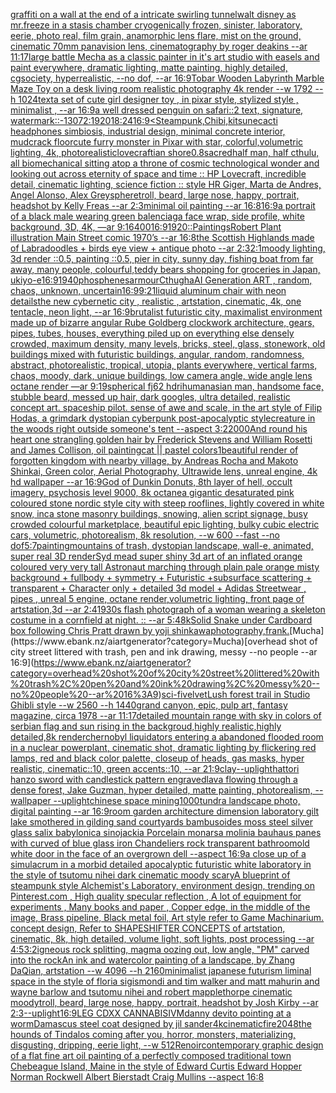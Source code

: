 [graffiti on a wall at the end of a intricate swirling tunnel](https://www.ebank.nz/aiartgenerator?category=graffiti%20on%20a%20wall%20at%20the%20end%20of%20a%20intricate%20swirling%20tunnel)[walt disney as mr.freeze in a stasis chamber cryogenically frozen, sinister, laboratory, eerie, photo real, film grain, anamorphic lens flare, mist on the ground, cinematic 70mm panavision lens, cinematography by roger deakins --ar 11:17](https://www.ebank.nz/aiartgenerator?category=walt%20disney%20as%20mr.freeze%20in%20a%20stasis%20chamber%20cryogenically%20frozen%2C%20sinister%2C%20laboratory%2C%20eerie%2C%20photo%20real%2C%20film%20grain%2C%20anamorphic%20lens%20flare%2C%20mist%20on%20the%20ground%2C%20cinematic%2070mm%20panavision%20lens%2C%20cinematography%20by%20roger%20deakins%20--ar%2011%3A17)[large battle Mecha as a classic painter in it's art studio with easels and paint everywhere, dramatic lighting, matte painting, highly detailed, cgsociety, hyperrealistic, --no dof, --ar 16:9](https://www.ebank.nz/aiartgenerator?category=large%20battle%20Mecha%20as%20a%20classic%20painter%20in%20it%27s%20art%20studio%20with%20easels%20and%20paint%20everywhere%2C%20dramatic%20lighting%2C%20matte%20painting%2C%20highly%20detailed%2C%20cgsociety%2C%20hyperrealistic%2C%20--no%20dof%2C%20--ar%2016%3A9)[Tobar Wooden Labyrinth Marble Maze Toy on a desk living room realistic photography 4k render  --w 1792 --h 1024](https://www.ebank.nz/aiartgenerator?category=Tobar%20Wooden%20Labyrinth%20Marble%20Maze%20Toy%20on%20a%20desk%20living%20room%20realistic%20photography%204k%20render%20%20--w%201792%20--h%201024)[text](https://www.ebank.nz/aiartgenerator?category=text)[a set of cute girl designer toy , in pixar style, stylized style , minimalist , --ar 16:9](https://www.ebank.nz/aiartgenerator?category=a%20set%20of%20cute%20girl%20designer%20toy%20%2C%20in%20pixar%20style%2C%20stylized%20style%20%2C%20minimalist%20%2C%20--ar%2016%3A9)[a well dressed penguin on safari::2 text, signature, watermark::-1](https://www.ebank.nz/aiartgenerator?category=a%20well%20dressed%20penguin%20on%20safari%3A%3A2%20text%2C%20signature%2C%20watermark%3A%3A-1)[3072:1920](https://www.ebank.nz/aiartgenerator?category=3072%3A1920)[18:24](https://www.ebank.nz/aiartgenerator?category=18%3A24)[16:9](https://www.ebank.nz/aiartgenerator?category=16%3A9)[<Steampunk,Chibi,kitsune](https://www.ebank.nz/aiartgenerator?category=%3CSteampunk%2CChibi%2Ckitsune)[cacti headphones simbiosis, industrial design, minimal concrete interior, mudcrack floor](https://www.ebank.nz/aiartgenerator?category=cacti%20headphones%20simbiosis%2C%20industrial%20design%2C%20minimal%20concrete%20interior%2C%20mudcrack%20floor)[cute furry monster in Pixar with star, colorful,volumetric lighting, 4k, photorealistic](https://www.ebank.nz/aiartgenerator?category=cute%20furry%20monster%20in%20Pixar%20with%20star%2C%20colorful%2Cvolumetric%20lighting%2C%204k%2C%20photorealistic)[lovecraftian shore](https://www.ebank.nz/aiartgenerator?category=lovecraftian%20shore)[0.8](https://www.ebank.nz/aiartgenerator?category=0.8)[sacred](https://www.ebank.nz/aiartgenerator?category=sacred)[half man, half cthulu, all biomechanical sitting atop a throne of cosmic technological wonder and looking out across eternity of space and time :: HP Lovecraft, incredible detail, cinematic lighting, science fiction :: style HR Giger, Marta de Andres, Angel Alonso, Alex Grey](https://www.ebank.nz/aiartgenerator?category=half%20man%2C%20half%20cthulu%2C%20all%20biomechanical%20sitting%20atop%20a%20throne%20of%20cosmic%20technological%20wonder%20and%20looking%20out%20across%20eternity%20of%20space%20and%20time%20%3A%3A%20HP%20Lovecraft%2C%20incredible%20detail%2C%20cinematic%20lighting%2C%20science%20fiction%20%3A%3A%20style%20HR%20Giger%2C%20Marta%20de%20Andres%2C%20Angel%20Alonso%2C%20Alex%20Grey)[sphere](https://www.ebank.nz/aiartgenerator?category=sphere)[troll, beard, large nose, happy, portrait, headshot by Kelly Freas --ar 2:3](https://www.ebank.nz/aiartgenerator?category=troll%2C%20beard%2C%20large%20nose%2C%20happy%2C%20portrait%2C%20headshot%20by%20Kelly%20Freas%20--ar%202%3A3)[minimal oil painting --ar 16:8](https://www.ebank.nz/aiartgenerator?category=minimal%20oil%20painting%20--ar%2016%3A8)[16:9](https://www.ebank.nz/aiartgenerator?category=16%3A9)[a portrait of a black male wearing green balenciaga face wrap, side profile, white background, 3D, 4K, —ar 9:16](https://www.ebank.nz/aiartgenerator?category=a%20portrait%20of%20a%20black%20male%20wearing%20green%20balenciaga%20face%20wrap%2C%20side%20profile%2C%20white%20background%2C%203D%2C%204K%2C%20%E2%80%94ar%209%3A16)[400](https://www.ebank.nz/aiartgenerator?category=400)[16:9](https://www.ebank.nz/aiartgenerator?category=16%3A9)[1920](https://www.ebank.nz/aiartgenerator?category=1920)[::](https://www.ebank.nz/aiartgenerator?category=%3A%3A)[Paintings](https://www.ebank.nz/aiartgenerator?category=Paintings)[Robert Plant illustration Main Street comic 1970’s --ar 16:8](https://www.ebank.nz/aiartgenerator?category=Robert%20Plant%20illustration%20Main%20Street%20comic%201970%E2%80%99s%20--ar%2016%3A8)[the Scottish Highlands made of Labradoodles + birds eye view + antique photo --ar 2:3](https://www.ebank.nz/aiartgenerator?category=the%20Scottish%20Highlands%20made%20of%20Labradoodles%20%2B%20birds%20eye%20view%20%2B%20antique%20photo%20--ar%202%3A3)[2:1](https://www.ebank.nz/aiartgenerator?category=2%3A1)[moody lighting, 3d render ::0.5, painting ::0.5, pier in city, sunny day, fishing boat from far away, many people, colourful,](https://www.ebank.nz/aiartgenerator?category=moody%20lighting%2C%203d%20render%20%3A%3A0.5%2C%20painting%20%3A%3A0.5%2C%20pier%20in%20city%2C%20sunny%20day%2C%20fishing%20boat%20from%20far%20away%2C%20many%20people%2C%20colourful%2C)[teddy bears shopping for groceries in Japan, ukiyo-e](https://www.ebank.nz/aiartgenerator?category=teddy%20bears%20shopping%20for%20groceries%20in%20Japan%2C%20ukiyo-e)[16:9](https://www.ebank.nz/aiartgenerator?category=16%3A9)[1940](https://www.ebank.nz/aiartgenerator?category=1940)[phosphenes](https://www.ebank.nz/aiartgenerator?category=phosphenes)[armour](https://www.ebank.nz/aiartgenerator?category=armour)[Cthugha](https://www.ebank.nz/aiartgenerator?category=Cthugha)[AI Generation ART , random, chaos, unknown, uncertain](https://www.ebank.nz/aiartgenerator?category=AI%20Generation%20ART%20%2C%20random%2C%20chaos%2C%20unknown%2C%20uncertain)[](https://www.ebank.nz/aiartgenerator?category=)[16:9](https://www.ebank.nz/aiartgenerator?category=16%3A9)[9:21](https://www.ebank.nz/aiartgenerator?category=9%3A21)[liquid aluminum chair with neon details](https://www.ebank.nz/aiartgenerator?category=liquid%20aluminum%20chair%20with%20neon%20details)[the new cybernetic city , realistic , artstation, cinematic, 4k, one tentacle, neon light, --ar 16:9](https://www.ebank.nz/aiartgenerator?category=the%20new%20cybernetic%20city%20%2C%20realistic%20%2C%20artstation%2C%20cinematic%2C%204k%2C%20one%20tentacle%2C%20neon%20light%2C%20--ar%2016%3A9)[brutalist futuristic city, maximalist environment made up of bizarre angular Rube Goldberg clockwork architecture, gears, pipes, tubes, houses, everything piled up on everything else densely crowded, maximum density, many levels, bricks, steel, glass, stonework, old buildings mixed with futuristic buildings, angular, random, randomness, abstract, photorealistic, tropical, utopia, plants everywhere, vertical farms, chaos, moody, dark, unique buildings, low camera angle, wide angle lens octane render —ar 9:19](https://www.ebank.nz/aiartgenerator?category=brutalist%20futuristic%20city%2C%20maximalist%20environment%20made%20up%20of%20bizarre%20angular%20Rube%20Goldberg%20clockwork%20architecture%2C%20gears%2C%20pipes%2C%20tubes%2C%20houses%2C%20everything%20piled%20up%20on%20everything%20else%20densely%20crowded%2C%20maximum%20density%2C%20many%20levels%2C%20bricks%2C%20steel%2C%20glass%2C%20stonework%2C%20old%20buildings%20mixed%20with%20futuristic%20buildings%2C%20angular%2C%20random%2C%20randomness%2C%20abstract%2C%20photorealistic%2C%20tropical%2C%20utopia%2C%20plants%20everywhere%2C%20vertical%20farms%2C%20chaos%2C%20moody%2C%20dark%2C%20unique%20buildings%2C%20low%20camera%20angle%2C%20wide%20angle%20lens%20octane%20render%20%E2%80%94ar%209%3A19)[spherical fj62 hdri](https://www.ebank.nz/aiartgenerator?category=spherical%20fj62%20hdri)[human](https://www.ebank.nz/aiartgenerator?category=human)[asian man, handsome face, stubble beard, messed up hair, dark googles, ultra detailed, realistic concept art. spaceship pilot. sense of awe and scale, in the art style of Filip Hodas, a grimdark dystopian cyberpunk post-apocalyptic style](https://www.ebank.nz/aiartgenerator?category=asian%20man%2C%20handsome%20face%2C%20stubble%20beard%2C%20messed%20up%20hair%2C%20dark%20googles%2C%20ultra%20detailed%2C%20realistic%20concept%20art.%20spaceship%20pilot.%20sense%20of%20awe%20and%20scale%2C%20in%20the%20art%20style%20of%20Filip%20Hodas%2C%20a%20grimdark%20dystopian%20cyberpunk%20post-apocalyptic%20style)[creature in the woods right outside someone's tent --aspect 3:2](https://www.ebank.nz/aiartgenerator?category=creature%20in%20the%20woods%20right%20outside%20someone%27s%20tent%20--aspect%203%3A2)[2000](https://www.ebank.nz/aiartgenerator?category=2000)[And round his heart one strangling golden hair by Frederick Stevens and William Rosetti and James Collison, oil painting](https://www.ebank.nz/aiartgenerator?category=And%20round%20his%20heart%20one%20strangling%20golden%20hair%20by%20Frederick%20Stevens%20and%20William%20Rosetti%20and%20James%20Collison%2C%20oil%20painting)[cat || pastel colors](https://www.ebank.nz/aiartgenerator?category=cat%20%7C%7C%20pastel%20colors)[1](https://www.ebank.nz/aiartgenerator?category=1)[beautiful render of forgotten kingdom with nearby village, by Andreas Rocha and Makoto Shinkai, Green color, Aerial Photography, Ultrawide lens, unreal engine, 4k hd wallpaper --ar 16:9](https://www.ebank.nz/aiartgenerator?category=beautiful%20render%20of%20forgotten%20kingdom%20with%20nearby%20village%2C%20by%20Andreas%20Rocha%20and%20Makoto%20Shinkai%2C%20Green%20color%2C%20Aerial%20Photography%2C%20Ultrawide%20lens%2C%20unreal%20engine%2C%204k%20hd%20wallpaper%20--ar%2016%3A9)[God of Dunkin Donuts, 8th layer of hell, occult imagery, psychosis level 9000, 8k octane](https://www.ebank.nz/aiartgenerator?category=God%20of%20Dunkin%20Donuts%2C%208th%20layer%20of%20hell%2C%20occult%20imagery%2C%20psychosis%20level%209000%2C%208k%20octane)[a gigantic desaturated pink coloured stone nordic style city with steep rooflines, lightly covered in white snow, inca stone masonry buildings, snowing, alien script signage, busy crowded colourful marketplace, beautiful epic lighting, bulky cubic electric cars, volumetric, photorealism, 8k resolution, --w 600 --fast --no dof](https://www.ebank.nz/aiartgenerator?category=a%20gigantic%20desaturated%20pink%20coloured%20stone%20nordic%20style%20city%20with%20steep%20rooflines%2C%20lightly%20covered%20in%20white%20snow%2C%20inca%20stone%20masonry%20buildings%2C%20snowing%2C%20alien%20script%20signage%2C%20busy%20crowded%20colourful%20marketplace%2C%20beautiful%20epic%20lighting%2C%20bulky%20cubic%20electric%20cars%2C%20volumetric%2C%20photorealism%2C%208k%20resolution%2C%20--w%20600%20--fast%20--no%20dof)[5:7](https://www.ebank.nz/aiartgenerator?category=5%3A7)[painting](https://www.ebank.nz/aiartgenerator?category=painting)[mountains of trash, dystopian landscape, wall-e, animated, super real 3D render](https://www.ebank.nz/aiartgenerator?category=mountains%20of%20trash%2C%20dystopian%20landscape%2C%20wall-e%2C%20animated%2C%20super%20real%203D%20render)[Syd mead super shiny 3d art of an inflated orange coloured very very tall Astronaut marching through plain pale orange misty background + fullbody + symmetry + Futuristic +subsurface scattering + transparent + Character only + detailed 3d model + Adidas Streetwear , pipes , unreal 5 engine, octane render,volumetric lighting, front page of artstation,3d --ar 2:4](https://www.ebank.nz/aiartgenerator?category=Syd%20mead%20super%20shiny%203d%20art%20of%20an%20inflated%20orange%20coloured%20very%20very%20tall%20Astronaut%20marching%20through%20plain%20pale%20orange%20misty%20background%20%2B%20fullbody%20%2B%20symmetry%20%2B%20Futuristic%20%2Bsubsurface%20scattering%20%2B%20transparent%20%2B%20Character%20only%20%2B%20detailed%203d%20model%20%2B%20Adidas%20Streetwear%20%2C%20pipes%20%2C%20unreal%205%20engine%2C%20octane%20render%2Cvolumetric%20lighting%2C%20front%20page%20of%20artstation%2C3d%20--ar%202%3A4)[1930s flash photograph of a woman wearing a skeleton costume in a cornfield at night. :: --ar 5:4](https://www.ebank.nz/aiartgenerator?category=1930s%20flash%20photograph%20of%20a%20woman%20wearing%20a%20skeleton%20costume%20in%20a%20cornfield%20at%20night.%20%3A%3A%20--ar%205%3A4)[8k](https://www.ebank.nz/aiartgenerator?category=8k)[Solid Snake under Cardboard box following Chris Pratt drawn by yoji shinkawa](https://www.ebank.nz/aiartgenerator?category=Solid%20Snake%20under%20Cardboard%20box%20following%20Chris%20Pratt%20drawn%20by%20yoji%20shinkawa)[photography,](https://www.ebank.nz/aiartgenerator?category=photography%2C)[frank.](https://www.ebank.nz/aiartgenerator?category=frank.)[Mucha](https://www.ebank.nz/aiartgenerator?category=Mucha)[overhead shot of city street littered with trash, pen and ink drawing, messy --no people --ar 16:9](https://www.ebank.nz/aiartgenerator?category=overhead%20shot%20of%20city%20street%20littered%20with%20trash%2C%20pen%20and%20ink%20drawing%2C%20messy%20--no%20people%20--ar%2016%3A9)[sci-fi](https://www.ebank.nz/aiartgenerator?category=sci-fi)[velvet](https://www.ebank.nz/aiartgenerator?category=velvet)[Lush forest trail in Studio Ghibli style  --w 2560 --h 1440](https://www.ebank.nz/aiartgenerator?category=Lush%20forest%20trail%20in%20Studio%20Ghibli%20style%20%20--w%202560%20--h%201440)[grand canyon, epic, pulp art, fantasy magazine, circa 1978 --ar 11:17](https://www.ebank.nz/aiartgenerator?category=grand%20canyon%2C%20epic%2C%20pulp%20art%2C%20fantasy%20magazine%2C%20circa%201978%20--ar%2011%3A17)[detailed mountain range with sky in colors of serbian flag and sun rising in the backgroud,highly realistic,highly detailed,8k render](https://www.ebank.nz/aiartgenerator?category=detailed%20mountain%20range%20with%20sky%20in%20colors%20of%20serbian%20flag%20and%20sun%20rising%20in%20the%20backgroud%2Chighly%20realistic%2Chighly%20detailed%2C8k%20render)[chernobyl liquidators entering a abandoned flooded room in a nuclear powerplant, cinematic shot, dramatic lighting by flickering red lamps, red and black color palette, closeup of heads, gas masks, hyper realistic, cinematic::10, green accents::10, --ar 21:9](https://www.ebank.nz/aiartgenerator?category=chernobyl%20liquidators%20entering%20a%20abandoned%20flooded%20room%20in%20a%20nuclear%20powerplant%2C%20cinematic%20shot%2C%20dramatic%20lighting%20by%20flickering%20red%20lamps%2C%20red%20and%20black%20color%20palette%2C%20closeup%20of%20heads%2C%20gas%20masks%2C%20hyper%20realistic%2C%20cinematic%3A%3A10%2C%20green%20accents%3A%3A10%2C%20--ar%2021%3A9)[clay](https://www.ebank.nz/aiartgenerator?category=clay)[--uplight](https://www.ebank.nz/aiartgenerator?category=--uplight)[hattori hanzo sword with candlestick pattern engraved](https://www.ebank.nz/aiartgenerator?category=hattori%20hanzo%20sword%20with%20candlestick%20pattern%20engraved)[lava flowing through a dense forest, Jake Guzman, hyper detailed, matte painting, photorealism, --wallpaper --uplight](https://www.ebank.nz/aiartgenerator?category=lava%20flowing%20through%20a%20dense%20forest%2C%20Jake%20Guzman%2C%20hyper%20detailed%2C%20matte%20painting%2C%20photorealism%2C%20--wallpaper%20--uplight)[chinese space mining](https://www.ebank.nz/aiartgenerator?category=chinese%20space%20mining)[1000](https://www.ebank.nz/aiartgenerator?category=1000)[tundra landscape photo, digital painting --ar 16:9](https://www.ebank.nz/aiartgenerator?category=tundra%20landscape%20photo%2C%20digital%20painting%20--ar%2016%3A9)[room garden architecture dimension  laboratory  gilt lake  smothered in gilding sand courtyards bambusoides moss steel silver glass  salix babylonica  sinojackia Porcelain monarsa molinia bauhaus panes with  curved of blue glass iron Chandeliers rock transparent  bathroom](https://www.ebank.nz/aiartgenerator?category=room%20garden%20architecture%20dimension%20%20laboratory%20%20gilt%20lake%20%20smothered%20in%20gilding%20sand%20courtyards%20bambusoides%20moss%20steel%20silver%20glass%20%20salix%20babylonica%20%20sinojackia%20Porcelain%20monarsa%20molinia%20bauhaus%20panes%20with%20%20curved%20of%20blue%20glass%20iron%20Chandeliers%20rock%20transparent%20%20bathroom)[old white door in the face of an overgrown dell --aspect 16:9](https://www.ebank.nz/aiartgenerator?category=old%20white%20door%20in%20the%20face%20of%20an%20overgrown%20dell%20--aspect%2016%3A9)[a close up of a simulacrum in a morbid detailed apocalyptic futuristic white laboratory in the style of tsutomu nihei dark cinematic moody scary](https://www.ebank.nz/aiartgenerator?category=a%20close%20up%20of%20a%20simulacrum%20in%20a%20morbid%20detailed%20apocalyptic%20futuristic%20white%20laboratory%20in%20the%20style%20of%20tsutomu%20nihei%20dark%20cinematic%20moody%20scary)[A blueprint of steampunk style Alchemist's Laboratory,  environment  design,  trending on Pinterest.com  , High quality specular reflection , A lot of equipment for experiments , Many books and paper ,  Copper  edge, in the middle of the image, Brass pipeline,  Black metal foil,  Art style refer to Game Machinarium.  concept design, Refer to SHAPESHIFTER CONCEPTS  of artstation, cinematic,  8k, high detailed,  volume light,  soft lights,  post processing    --ar 4:5](https://www.ebank.nz/aiartgenerator?category=A%20blueprint%20of%20steampunk%20style%20Alchemist%27s%20Laboratory%2C%20%20environment%20%20design%2C%20%20trending%20on%20Pinterest.com%20%20%2C%20High%20quality%20specular%20reflection%20%2C%20A%20lot%20of%20equipment%20for%20experiments%20%2C%20Many%20books%20and%20paper%20%2C%20%20Copper%20%20edge%2C%20in%20the%20middle%20of%20the%20image%2C%20Brass%20pipeline%2C%20%20Black%20metal%20foil%2C%20%20Art%20style%20refer%20to%20Game%20Machinarium.%20%20concept%20design%2C%20Refer%20to%20SHAPESHIFTER%20CONCEPTS%20%20of%20artstation%2C%20cinematic%2C%20%208k%2C%20high%20detailed%2C%20%20volume%20light%2C%20%20soft%20lights%2C%20%20post%20processing%20%20%20%20--ar%204%3A5)[3:2](https://www.ebank.nz/aiartgenerator?category=3%3A2)[igneous rock splitting, magma oozing out, low angle, "PM" carved into the rock](https://www.ebank.nz/aiartgenerator?category=igneous%20rock%20splitting%2C%20magma%20oozing%20out%2C%20low%20angle%2C%20%22PM%22%20carved%20into%20the%20rock)[An ink and watercolor painting of  a landscape, by Zhang DaQian, artstation --w 4096 --h 2160](https://www.ebank.nz/aiartgenerator?category=An%20ink%20and%20watercolor%20painting%20of%20%20a%20landscape%2C%20by%20Zhang%20DaQian%2C%20artstation%20--w%204096%20--h%202160)[minimalist japanese futurism liminal space in the style of floria sigismondi and tim walker and matt mahurin and wayne barlow and tsutomu nihei and robert mapplethorpe cinematic moody](https://www.ebank.nz/aiartgenerator?category=minimalist%20japanese%20futurism%20liminal%20space%20in%20the%20style%20of%20floria%20sigismondi%20and%20tim%20walker%20and%20matt%20mahurin%20and%20wayne%20barlow%20and%20tsutomu%20nihei%20and%20robert%20mapplethorpe%20cinematic%20moody)[troll, beard, large nose, happy, portrait, headshot by Josh Kirby --ar 2:3](https://www.ebank.nz/aiartgenerator?category=troll%2C%20beard%2C%20large%20nose%2C%20happy%2C%20portrait%2C%20headshot%20by%20Josh%20Kirby%20--ar%202%3A3)[--uplight](https://www.ebank.nz/aiartgenerator?category=--uplight)[16:9](https://www.ebank.nz/aiartgenerator?category=16%3A9)[LEG CDXX CANNABISIVM](https://www.ebank.nz/aiartgenerator?category=LEG%20CDXX%20CANNABISIVM)[danny devito pointing at a worm](https://www.ebank.nz/aiartgenerator?category=danny%20devito%20pointing%20at%20a%20worm)[Damascus steel coat designed by jil sander](https://www.ebank.nz/aiartgenerator?category=Damascus%20steel%20coat%20designed%20by%20jil%20sander)[4k](https://www.ebank.nz/aiartgenerator?category=4k)[cinematic](https://www.ebank.nz/aiartgenerator?category=cinematic)[fire](https://www.ebank.nz/aiartgenerator?category=fire)[2048](https://www.ebank.nz/aiartgenerator?category=2048)[the hounds of Tindalos coming after you, horror, monsters, materializing, disgusting, dripping, eerie light,  --w 512](https://www.ebank.nz/aiartgenerator?category=the%20hounds%20of%20Tindalos%20coming%20after%20you%2C%20horror%2C%20monsters%2C%20materializing%2C%20disgusting%2C%20dripping%2C%20eerie%20light%2C%20%20--w%20512)[Renoir](https://www.ebank.nz/aiartgenerator?category=Renoir)[contemporary graphic design of a flat fine art oil painting of a perfectly composed traditional town Chebeague Island, Maine in the style of Edward Curtis Edward Hopper Norman Rockwell Albert Bierstadt Craig Mullins --aspect 16:8](https://www.ebank.nz/aiartgenerator?category=contemporary%20graphic%20design%20of%20a%20flat%20fine%20art%20oil%20painting%20of%20a%20perfectly%20composed%20traditional%20town%20Chebeague%20Island%2C%20Maine%20in%20the%20style%20of%20Edward%20Curtis%20Edward%20Hopper%20Norman%20Rockwell%20Albert%20Bierstadt%20Craig%20Mullins%20--aspect%2016%3A8)